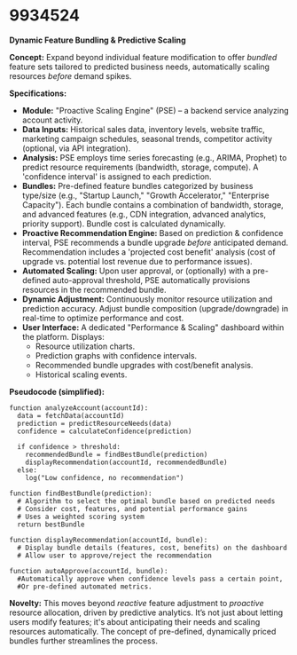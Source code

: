 # 9934524

**Dynamic Feature Bundling & Predictive Scaling**

**Concept:** Expand beyond individual feature modification to offer *bundled* feature sets tailored to predicted business needs, automatically scaling resources *before* demand spikes.

**Specifications:**

*   **Module:** "Proactive Scaling Engine" (PSE) – a backend service analyzing account activity.
*   **Data Inputs:** Historical sales data, inventory levels, website traffic, marketing campaign schedules, seasonal trends, competitor activity (optional, via API integration).
*   **Analysis:** PSE employs time series forecasting (e.g., ARIMA, Prophet) to predict resource requirements (bandwidth, storage, compute). A 'confidence interval' is assigned to each prediction.
*   **Bundles:** Pre-defined feature bundles categorized by business type/size (e.g., "Startup Launch," "Growth Accelerator," "Enterprise Capacity"). Each bundle contains a combination of bandwidth, storage, and advanced features (e.g., CDN integration, advanced analytics, priority support).  Bundle cost is calculated dynamically.
*   **Proactive Recommendation Engine:**  Based on prediction & confidence interval, PSE recommends a bundle upgrade *before* anticipated demand.  Recommendation includes a 'projected cost benefit' analysis (cost of upgrade vs. potential lost revenue due to performance issues).
*   **Automated Scaling:** Upon user approval, or (optionally) with a pre-defined auto-approval threshold, PSE automatically provisions resources in the recommended bundle.
*   **Dynamic Adjustment:** Continuously monitor resource utilization and prediction accuracy.  Adjust bundle composition (upgrade/downgrade) in real-time to optimize performance and cost.
*   **User Interface:** A dedicated "Performance & Scaling" dashboard within the platform.  Displays:
    *   Resource utilization charts.
    *   Prediction graphs with confidence intervals.
    *   Recommended bundle upgrades with cost/benefit analysis.
    *   Historical scaling events.

**Pseudocode (simplified):**

```
function analyzeAccount(accountId):
  data = fetchData(accountId)
  prediction = predictResourceNeeds(data)
  confidence = calculateConfidence(prediction)

  if confidence > threshold:
    recommendedBundle = findBestBundle(prediction)
    displayRecommendation(accountId, recommendedBundle)
  else:
    log("Low confidence, no recommendation")

function findBestBundle(prediction):
  # Algorithm to select the optimal bundle based on predicted needs
  # Consider cost, features, and potential performance gains
  # Uses a weighted scoring system
  return bestBundle

function displayRecommendation(accountId, bundle):
  # Display bundle details (features, cost, benefits) on the dashboard
  # Allow user to approve/reject the recommendation

function autoApprove(accountId, bundle):
  #Automatically approve when confidence levels pass a certain point,
  #Or pre-defined automated metrics.
```

**Novelty:** This moves beyond *reactive* feature adjustment to *proactive* resource allocation, driven by predictive analytics.  It’s not just about letting users modify features; it's about anticipating their needs and scaling resources automatically. The concept of pre-defined, dynamically priced bundles further streamlines the process.